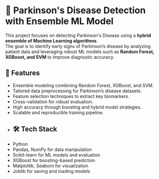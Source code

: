 # 🧬 Parkinson's Disease Detection with Ensemble ML Model

This project focuses on detecting Parkinson's Disease using a **hybrid ensemble of Machine Learning algorithms**.  
The goal is to identify early signs of Parkinson’s disease by analyzing patient data and leveraging robust ML models such as **Random Forest, XGBoost, and SVM** to improve diagnostic accuracy.

## 🚀 Features
- Ensemble modeling combining Random Forest, XGBoost, and SVM.
- Tailored data preprocessing for Parkinson’s disease datasets.
- Feature selection techniques to extract key biomarkers.
- Cross-validation for robust evaluation.
- High accuracy through boosting and hybrid model strategies.
- Scalable and reproducible training pipeline.
- 
  ## 🛠️ Tech Stack
- Python
- Pandas, NumPy for data manipulation
- Scikit-learn for ML models and evaluation
- XGBoost for boosting-based prediction
- Matplotlib, Seaborn for visualization
- Joblib for saving and loading models
